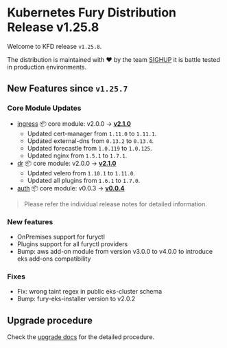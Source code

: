 # Kubernetes Fury Distribution Release v1.25.8

Welcome to KFD release `v1.25.8`.

The distribution is maintained with ❤️ by the team [SIGHUP](https://sighup.io/) it is battle tested in production environments.

## New Features since `v1.25.7`

### Core Module Updates

- [ingress](https://github.com/sighupio/fury-kubernetes-ingress) 📦 core module: v2.0.0 -> [**v2.1.0**](https://github.com/sighupio/fury-kubernetes-ingress/releases/tag/v2.1.0)
  - Updated cert-manager from `1.11.0` to `1.11.1`.
  - Updated external-dns from `0.13.2` to `0.13.4`.
  - Updated forecastle from `1.0.119` to `1.0.125`.
  - Updated nginx from `1.5.1` to `1.7.1`.
- [dr](https://github.com/sighupio/fury-kubernetes-dr) 📦 core module: v2.0.0 -> [**v2.1.0**](https://github.com/sighupio/fury-kubernetes-dr/releases/tag/v2.1.0)
  - Updated velero from `1.10.1` to `1.11.0`.
  - Updated all plugins from `1.6.1` to `1.7.0`.
- [auth](https://github.com/sighupio/fury-kubernetes-auth) 📦 core module: v0.0.3 -> [**v0.0.4**](https://github.com/sighupio/fury-kubernetes-auth/releases/tag/v0.0.4)
  
> Please refer the individual release notes for detailed information.

### New features

- OnPremises support for furyctl
- Plugins support for all furyctl providers
- Bump: aws add-on module from version v3.0.0 to v4.0.0 to introduce eks add-ons compatibility
### Fixes

- Fix: wrong taint regex in public eks-cluster schema
- Bump: fury-eks-installer version to v2.0.2

## Upgrade procedure

Check the [upgrade docs](https://github.com/sighupio/furyctl/tree/main/docs/upgrades/kfd/README.md) for the detailed procedure.
